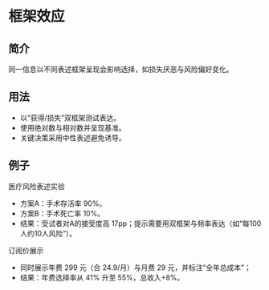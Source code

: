 # 框架效应

## 简介
同一信息以不同表述框架呈现会影响选择，如损失厌恶与风险偏好变化。

## 用法
- 以“获得/损失”双框架测试表达。
- 使用绝对数与相对数并呈现基准。
- 关键决策采用中性表述避免诱导。

## 例子
医疗风险表述实验

- 方案A：手术存活率 90%。
- 方案B：手术死亡率 10%。
- 结果：受试者对A的接受度高 17pp；提示需要用双框架与频率表达（如“每100人约10人风险”）。

订阅价展示

- 同时展示年费 299 元（合 24.9/月）与月费 29 元，并标注“全年总成本”；
- 结果：年费选择率从 41% 升至 55%，总收入+8%。
